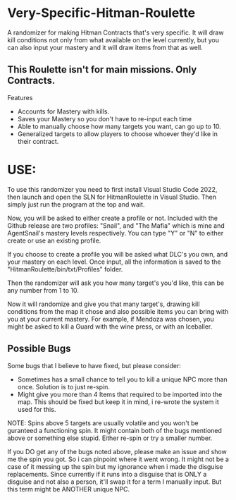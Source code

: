 # Very-Specific-Hitman-Roulette

A randomizer for making Hitman Contracts that's very specific. It will draw kill conditions not only from what available on the level currently, but you can also input your mastery and it will draw items from that as well.

## This Roulette isn't for main missions. Only Contracts.

Features
- Accounts for Mastery with kills.
- Saves your Mastery so you don't have to re-input each time
- Able to manually choose how many targets you want, can go up to 10.
- Generalized targets to allow players to choose whoever they'd like in their contract.

# USE:

To use this randomizer you need to first install Visual Studio Code 2022, then launch and open the SLN for HitmanRoulette in Visual Studio. Then simply just run the program at the top and wait.

Now, you will be asked to either create a profile or not. Included with the Github release are two profiles: "Snail", and "The Mafia" which is mine and AgentSnail's mastery levels respectively. You can type "Y" or "N" to either create or use an existing profile.

If you choose to create a profile you will be asked what DLC's you own, and your mastery on each level. Once input, all the information is saved to the "HitmanRoulette/bin/txt/Profiles" folder.

Then the randomizer will ask you how many target's you'd like, this can be any number from 1 to 10.

Now it will randomize and give you that many target's, drawing kill conditions from the map it chose and also possible items you can bring with you at your current mastery. For example, if Mendoza was chosen, you might be asked to kill a Guard with the wine press, or with an Iceballer.

## Possible Bugs

Some bugs that I believe to have fixed, but please consider:

- Sometimes has a small chance to tell you to kill a unique NPC more than once. Solution is to just re-spin.
- Might give you more than 4 Items that required to be imported into the map. This should be fixed but keep it in mind, i re-wrote the system it used for this.

NOTE: Spins above 5 targets are usually volatile and you won't be guranteed a functioning spin. It might contain both of the bugs mentioned above or something else stupid. Either re-spin or try a smaller number.

If you DO get any of the bugs noted above, please make an issue and show me the spin you got. So i can pinpoint where it went wrong. It might not be a case of it messing up the spin but my ignorance when i made the disguise replacements. Since currently if it runs into a disguise that is ONLY a disguise and not also a person, it'll swap it for a term I manually input. But this term might be ANOTHER unique NPC.